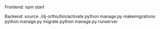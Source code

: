 Frontend:
npm start

Backend:
source ./dj-ortho/bin/activate
python manage.py makemigrations
python manage.py migrate
python manage.py runserver

